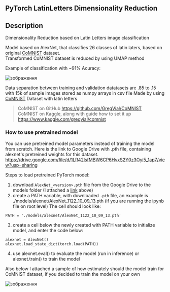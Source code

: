 ## PyTorch LatinLetters Dimensionality Reduction
Description
---
Dimensionality Reduction based on Latin Letters image classification

Model based on AlexNet, that classifies 26 classes of latin laters, based on original [CoMNIST](https://github.com/GregVial/CoMNIST) dataset.\
Transformed CoMNIST dataset is reduced by using UMAP method

Example of classification with ~91% Acuracy:

![зображення](https://user-images.githubusercontent.com/37474734/142851107-cbaac9d4-1570-48a7-9c78-e64857129e5b.png)


Data separation between training and validation datatasets are .85 to .15 with 15k of sample images stored as numpy arrays in csv file
Made by using [CoMNIST](https://github.com/GregVial/CoMNIST) Dataset with latin letters

> CoMNIST on GitHub https://github.com/GregVial/CoMNIST \
> CoMNIST on Kaggle, along with guide how to set it up
> https://www.kaggle.com/gregvial/comnist

### How to use pretrained model
You can use pretreined model parameters instead of training the model from scratch.
Here is the link to Google Drive with .pth file, containing alexnet's pretreined weights for this dataset.
https://drive.google.com/file/d/1LR42lsfMBW6CP6HvxS2Y0z3Oyi5_1ap7/view?usp=sharing

Steps to load pretreined PyTorch model:
1. download `AlexNet_<version>.pth` file from the Google Drive to the models folder (I attached a [link](https://drive.google.com/file/d/1LR42lsfMBW6CP6HvxS2Y0z3Oyi5_1ap7/view?usp=sharing) above)
2. create a PATH variable, with downloaded `.pth` file, an example is ./models/alexnet/AlexNet_1122_10_09_13.pth (if you are running the ipynb file on root level)
The cell should look like:
```
PATH = './models/alexnet/AlexNet_1122_10_09_13.pth'
```
3. create a cell below the newly created with PATH variable to initialize model, and enter the code below:
    
```
alexnet = AlexNet()
alexnet.load_state_dict(torch.load(PATH))
```

4. use alexnet.eval() to evaluate the model (run in inference) or alexnet.train() to train the model

Also below I attached a sample of how estimately should the model train for CoMNIST dataset, if you decided to train the model on your own

![зображення](https://user-images.githubusercontent.com/37474734/142851130-ef97eede-599a-435e-9420-a9e7ed0e7bf0.png)

